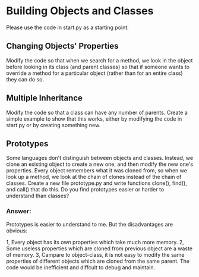 # Building Objects and Classes

Please use the code in start.py as a starting point.

## Changing Objects' Properties

Modify the code so that when we search for a method, we look in the
object before looking in its class (and parent classes) so that if
someone wants to override a method for a particular object (rather than
for an entire class) they can do so.

## Multiple Inheritance

Modify the code so that a class can have any number of parents.  Create
a simple example to show that this works, either by modifying the code
in start.py or by creating something new.

## Prototypes

Some languages don't distinguish between objects and classes. Instead,
we clone an existing object to create a new one, and then modify the new
one's properties. Every object remembers what it was cloned from, so
when we look up a method, we look at the chain of clones instead of the
chain of classes. Create a new file prototype.py and write functions
clone(), find(), and call() that do this. Do you find prototypes easier
or harder to understand than classes?

### Answer:
Prototypes is easier to understand to me. But the disadvantages are obvious:

1, Every object has its own properties which take much more memory. 
2, Some useless properties which are cloned from previous object are a waste of memory.
3, Campare to object-class, it is not easy to modify the same properties of different objects which are cloned from the same parent. The code would be inefficient and diffcult to debug and maintain. 